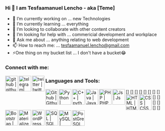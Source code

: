 ### Hi 👋 I am Tesfaamanuel Lencho - aka [Teme]

- 🔭 I’m currently working on ... new Technologies
- 🌱 I’m currently learning ... everything
- 👯 I’m looking to collaborate with other content creators
- 🤔 I’m looking for help with ... commericial development and workplace
- 💬 Ask me about ... anything relating to web development
- 📫 How to reach me: ... tesfaamanuel.lencho@gmail.com
- ⚡One thing on my bucket list ... I don't have a bucket😂

### Connect with me:

[<img align="left" alt="github | github" width="40px" height="50px" src="https://cdn-icons.flaticon.com/png/128/2504/premium/2504941.png?token=exp=1645296398~hmac=cac923b52985491522e6b44599ee9f95" />][telegram]
[<img align="left" alt="telegram| telegram" width="40px" height="50px" src="https://cdn-icons-png.flaticon.com/128/733/733553.png" />][github]
[<img align="left" alt="twitter | twitter" width="40px" height="50px" src="https://cdn-icons-png.flaticon.com/128/733/733553.png" />][twitter]


[github]: https://www.github.com/Teme99
[telegram]: https://t.me/Only1ce
[twitter]: https://twitter.com/TemeTemesgen2

### Languages and Tools:

[<img align="left" alt="Github | Github" width="40px" height="50px" src="https://cdn-icons-png.flaticon.com/128/270/270798.png" />]
[<img align="left" alt="Python | python" width="40px" height="50px" src="https://cdn-icons-png.flaticon.com/128/5968/5968350.png" />]
[<img align="left" alt="C++ | python" width="40px" height="50px" src="https://cdn-icons-png.flaticon.com/128/919/919841.png" />]
[<img align="left" alt="Java | Java" width="40px" height="50px" src="https://cdn-icons-png.flaticon.com/128/226/226777.png" />]
[<img align="left" alt="PHP | PHP" width="40px" height="50px" src="https://cdn-icons-png.flaticon.com/128/5968/5968332.png" />]
[<img align="left" alt="Js | Js" width="40px" height="50px" src="https://cdn-icons-png.flaticon.com/128/1199/1199124.png" />]
[<img align="left" alt="HTML | HTML" width="40px" height="50px" src="https://cdn-icons-png.flaticon.com/128/1051/1051277.png" />]
[<img align="left" alt="CSS | CSS" width="40px" height="50px" src="https://cdn-icons-png.flaticon.com/128/732/732190.png" />]
[<img align="left" alt="Bootstrap | Bootstrap" width="40px" height="50px" src="https://cdn-icons-png.flaticon.com/128/5968/5968672.png" />]
[<img align="left" alt="Materialize | Materialize" width="40px" height="50px" src="https://cdn-icons.flaticon.com/png/128/1062/premium/1062610.png?token=exp=1645297256~hmac=7da08b4bbb8167cbc4d4d35d56a4b699" />]
[<img align="left" alt="WordPress | WordPress" width="40px" height="50px" src="https://cdn-icons-png.flaticon.com/128/174/174881.png" />]
[<img align="left" alt="SQL | SQL" width="40px" height="50px" src="https://cdn-icons-png.flaticon.com/128/5968/5968409.png" />]
[<img align="left" alt="MySQL | MySQL" width="40px" height="50px" src="https://cdn-icons-png.flaticon.com/128/5968/5968313.png" />]
[<img align="left" alt="PostGreSQL |PostGreSQL" width="40px" height="50px" src="https://cdn-icons-png.flaticon.com/128/5968/5968342.png" />]




